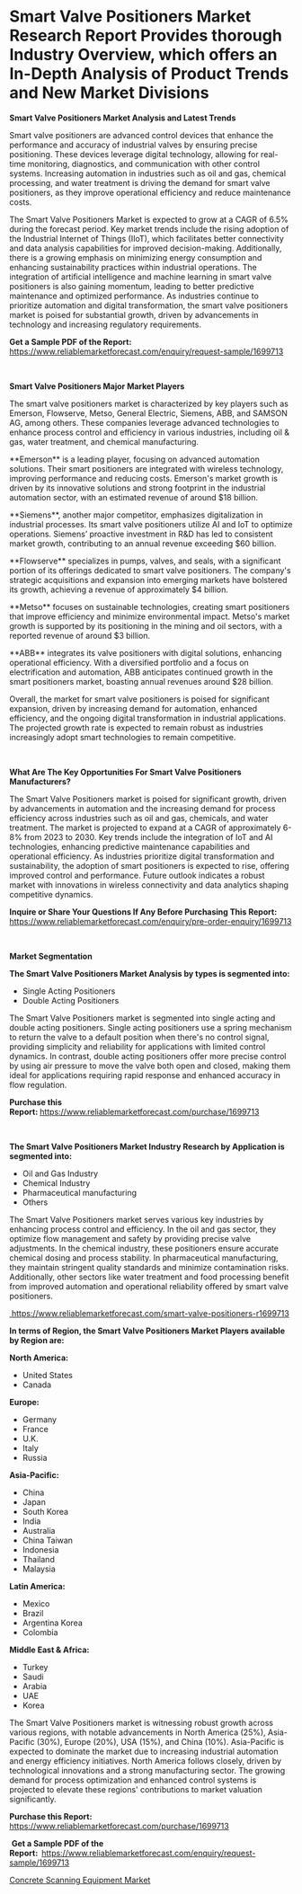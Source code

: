 <p><h1>Smart Valve Positioners Market Research Report Provides thorough Industry Overview, which offers an In-Depth Analysis of Product Trends and New Market Divisions</h1></p><p><strong>Smart Valve Positioners Market Analysis and Latest Trends</strong></p>
<p><p>Smart valve positioners are advanced control devices that enhance the performance and accuracy of industrial valves by ensuring precise positioning. These devices leverage digital technology, allowing for real-time monitoring, diagnostics, and communication with other control systems. Increasing automation in industries such as oil and gas, chemical processing, and water treatment is driving the demand for smart valve positioners, as they improve operational efficiency and reduce maintenance costs.</p><p>The Smart Valve Positioners Market is expected to grow at a CAGR of 6.5% during the forecast period. Key market trends include the rising adoption of the Industrial Internet of Things (IIoT), which facilitates better connectivity and data analysis capabilities for improved decision-making. Additionally, there is a growing emphasis on minimizing energy consumption and enhancing sustainability practices within industrial operations. The integration of artificial intelligence and machine learning in smart valve positioners is also gaining momentum, leading to better predictive maintenance and optimized performance. As industries continue to prioritize automation and digital transformation, the smart valve positioners market is poised for substantial growth, driven by advancements in technology and increasing regulatory requirements.</p></p>
<p><strong>Get a Sample PDF of the Report:&nbsp;</strong> <a href="https://www.reliablemarketforecast.com/enquiry/request-sample/1699713?utm_campaign=2232&utm_medium=2&utm_source=Github&utm_content=ia&utm_term=21022025&utm_id=smart-valve-positioners">https://www.reliablemarketforecast.com/enquiry/request-sample/1699713</a></p>
<p>&nbsp;</p>
<p><strong>Smart Valve Positioners Major Market Players</strong></p>
<p><p>The smart valve positioners market is characterized by key players such as Emerson, Flowserve, Metso, General Electric, Siemens, ABB, and SAMSON AG, among others. These companies leverage advanced technologies to enhance process control and efficiency in various industries, including oil & gas, water treatment, and chemical manufacturing.</p><p>**Emerson** is a leading player, focusing on advanced automation solutions. Their smart positioners are integrated with wireless technology, improving performance and reducing costs. Emerson's market growth is driven by its innovative solutions and strong footprint in the industrial automation sector, with an estimated revenue of around $18 billion.</p><p>**Siemens**, another major competitor, emphasizes digitalization in industrial processes. Its smart valve positioners utilize AI and IoT to optimize operations. Siemens’ proactive investment in R&D has led to consistent market growth, contributing to an annual revenue exceeding $60 billion.</p><p>**Flowserve** specializes in pumps, valves, and seals, with a significant portion of its offerings dedicated to smart valve positioners. The company's strategic acquisitions and expansion into emerging markets have bolstered its growth, achieving a revenue of approximately $4 billion.</p><p>**Metso** focuses on sustainable technologies, creating smart positioners that improve efficiency and minimize environmental impact. Metso's market growth is supported by its positioning in the mining and oil sectors, with a reported revenue of around $3 billion.</p><p>**ABB** integrates its valve positioners with digital solutions, enhancing operational efficiency. With a diversified portfolio and a focus on electrification and automation, ABB anticipates continued growth in the smart positioners market, boasting annual revenues around $28 billion.</p><p>Overall, the market for smart valve positioners is poised for significant expansion, driven by increasing demand for automation, enhanced efficiency, and the ongoing digital transformation in industrial applications. The projected growth rate is expected to remain robust as industries increasingly adopt smart technologies to remain competitive.</p></p>
<p>&nbsp;</p>
<p><strong>What Are The Key Opportunities For Smart Valve Positioners Manufacturers?</strong></p>
<p><p>The Smart Valve Positioners market is poised for significant growth, driven by advancements in automation and the increasing demand for process efficiency across industries such as oil and gas, chemicals, and water treatment. The market is projected to expand at a CAGR of approximately 6-8% from 2023 to 2030. Key trends include the integration of IoT and AI technologies, enhancing predictive maintenance capabilities and operational efficiency. As industries prioritize digital transformation and sustainability, the adoption of smart positioners is expected to rise, offering improved control and performance. Future outlook indicates a robust market with innovations in wireless connectivity and data analytics shaping competitive dynamics.</p></p>
<p><strong>Inquire or Share Your Questions If Any Before Purchasing This Report:</strong> <a href="https://www.reliablemarketforecast.com/enquiry/pre-order-enquiry/1699713?utm_campaign=2232&utm_medium=2&utm_source=Github&utm_content=ia&utm_term=21022025&utm_id=smart-valve-positioners">https://www.reliablemarketforecast.com/enquiry/pre-order-enquiry/1699713</a></p>
<p>&nbsp;</p>
<p><strong>Market Segmentation</strong></p>
<p><strong>The Smart Valve Positioners Market Analysis by types is segmented into:</strong></p>
<p><ul><li>Single Acting Positioners</li><li>Double Acting Positioners</li></ul></p>
<p><p>The Smart Valve Positioners market is segmented into single acting and double acting positioners. Single acting positioners use a spring mechanism to return the valve to a default position when there's no control signal, providing simplicity and reliability for applications with limited control dynamics. In contrast, double acting positioners offer more precise control by using air pressure to move the valve both open and closed, making them ideal for applications requiring rapid response and enhanced accuracy in flow regulation.</p></p>
<p><strong>Purchase this Report:&nbsp;</strong><a href="https://www.reliablemarketforecast.com/purchase/1699713?utm_campaign=2232&utm_medium=2&utm_source=Github&utm_content=ia&utm_term=21022025&utm_id=smart-valve-positioners">https://www.reliablemarketforecast.com/purchase/1699713</a></p>
<p>&nbsp;</p>
<p><strong>The Smart Valve Positioners Market Industry Research by Application is segmented into:</strong></p>
<p><ul><li>Oil and Gas Industry</li><li>Chemical Industry</li><li>Pharmaceutical manufacturing</li><li>Others</li></ul></p>
<p><p>The Smart Valve Positioners market serves various key industries by enhancing process control and efficiency. In the oil and gas sector, they optimize flow management and safety by providing precise valve adjustments. In the chemical industry, these positioners ensure accurate chemical dosing and process stability. In pharmaceutical manufacturing, they maintain stringent quality standards and minimize contamination risks. Additionally, other sectors like water treatment and food processing benefit from improved automation and operational reliability offered by smart valve positioners.</p></p>
<p><a href="https://www.reliablemarketforecast.com/smart-valve-positioners-r1699713?utm_campaign=2232&utm_medium=2&utm_source=Github&utm_content=ia&utm_term=21022025&utm_id=smart-valve-positioners">&nbsp;https://www.reliablemarketforecast.com/smart-valve-positioners-r1699713</a></p>
<p><strong>In terms of Region, the Smart Valve Positioners Market Players available by Region are:</strong></p>
<p>
    <p> <strong> North America: </strong>
        <ul>
            <li>United States</li>
            <li>Canada</li>
        </ul>
        </p> 
    <p> <strong> Europe: </strong>
        <ul>
            <li>Germany</li>
            <li>France</li>
            <li>U.K.</li>
            <li>Italy</li>
            <li>Russia</li>
        </ul>
        </p> 
    <p> <strong> Asia-Pacific: </strong>
        <ul>
            <li>China</li>
            <li>Japan</li>
            <li>South Korea</li>
            <li>India</li>
            <li>Australia</li>
            <li>China Taiwan</li>
            <li>Indonesia</li>
            <li>Thailand</li>
            <li>Malaysia</li>
        </ul>
        </p> 
    <p> <strong> Latin America: </strong>
        <ul>
            <li>Mexico</li>
            <li>Brazil</li>
            <li>Argentina Korea</li>
            <li>Colombia</li>
        </ul>
        </p> 
    <p> <strong> Middle East & Africa: </strong>
        <ul>
            <li>Turkey</li>
            <li>Saudi</li>
            <li>Arabia</li>
            <li>UAE</li>
            <li>Korea</li>
        </ul>
    </p>
    </p>
<p><p>The Smart Valve Positioners market is witnessing robust growth across various regions, with notable advancements in North America (25%), Asia-Pacific (30%), Europe (20%), USA (15%), and China (10%). Asia-Pacific is expected to dominate the market due to increasing industrial automation and energy efficiency initiatives. North America follows closely, driven by technological innovations and a strong manufacturing sector. The growing demand for process optimization and enhanced control systems is projected to elevate these regions' contributions to market valuation significantly.</p></p>
<p><strong>Purchase this Report: </strong><a href="https://www.reliablemarketforecast.com/purchase/1699713?utm_campaign=2232&utm_medium=2&utm_source=Github&utm_content=ia&utm_term=21022025&utm_id=smart-valve-positioners">https://www.reliablemarketforecast.com/purchase/1699713</a></p>
<p>&nbsp;<strong>Get a Sample PDF of the Report:&nbsp;&nbsp;</strong><a href="https://www.reliablemarketforecast.com/enquiry/request-sample/1699713?utm_campaign=2232&utm_medium=2&utm_source=Github&utm_content=ia&utm_term=21022025&utm_id=smart-valve-positioners">https://www.reliablemarketforecast.com/enquiry/request-sample/1699713</a></p>
<p><strong></strong></p>
<p><p><a href="https://github.com/janraimondo83/Market-Research-Report-List-1/blob/main/concrete-scanning-equipment-market.md?utm_campaign=2232&utm_medium=2&utm_source=Github&utm_content=ia&utm_term=21022025&utm_id=smart-valve-positioners">Concrete Scanning Equipment Market</a></p></p>